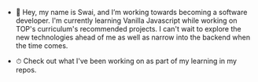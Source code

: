 - 👋 Hey, my name is Swai, and I’m working towards becoming a software developer. I'm currently learning Vanilla Javascript while working on TOP's curriculum's recommended projects. I can't wait to explore the new technologies ahead of me as well as narrow into the backend when the time comes.

- ⏱ Check out what I've been working on as part of my learning in my repos.
<!-- - 📫 How to reach me ... -->
 
<!---
Swai15/Swai15 is a ✨ special ✨ repository because its `README.md` (this file) appears on your GitHub profile.
You can click the Preview link to take a look at your changes.
--->
